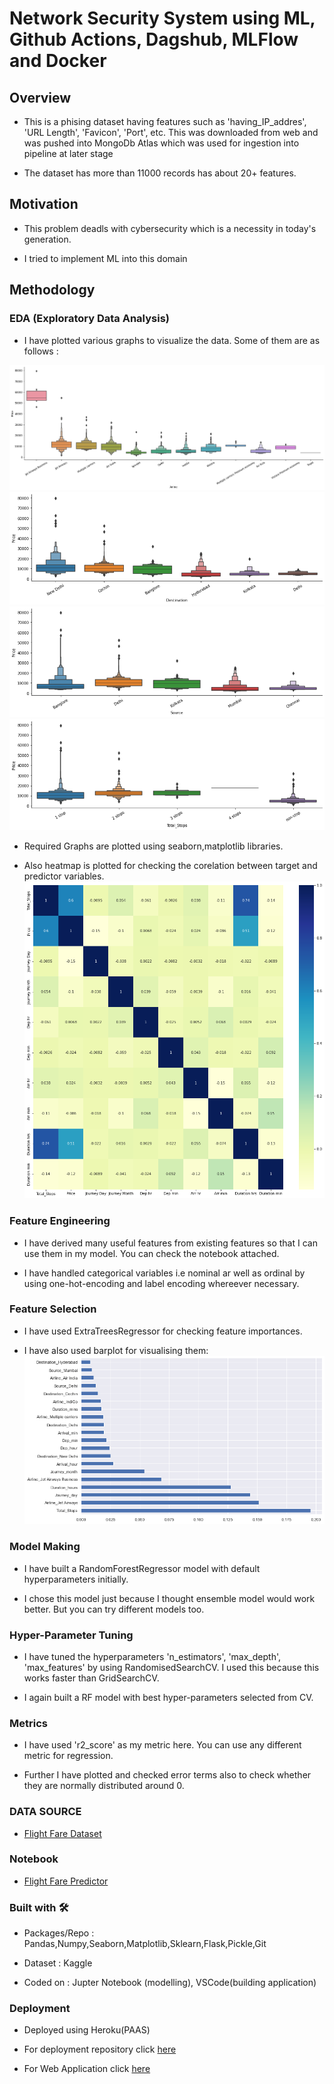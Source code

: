 # Network Security System using ML, Github Actions, Dagshub, MLFlow and Docker

## Overview
- This is a phising dataset having features such as 'having_IP_addres', 'URL Length', 'Favicon', 'Port', etc. This was downloaded from web and was pushed into MongoDb Atlas which was used for ingestion into pipeline at later stage

- The dataset has more than 11000 records has about 20+ features.

## Motivation
- This problem deadls with cybersecurity which is a necessity in today's generation.

- I tried to implement ML into this domain

## Methodology

### EDA (Exploratory Data Analysis)
- I have plotted various graphs to visualize the data. Some of them are as follows : 

![PriceVsAirline](https://github.com/Pratik872/ML/blob/main/E2E%20Project/FlightFarePredictor/readme_resources/AirlineVsPrice.png)
![PriceVsDest](https://github.com/Pratik872/ML/blob/main/E2E%20Project/FlightFarePredictor/readme_resources/DestinationVsPrice.png)
![PriceVsSource](https://github.com/Pratik872/ML/blob/main/E2E%20Project/FlightFarePredictor/readme_resources/SourceVsPrice.png)
![PriceVsStops](https://github.com/Pratik872/ML/blob/main/E2E%20Project/FlightFarePredictor/readme_resources/StopsVsPrice.png)

- Required Graphs are plotted using seaborn,matplotlib libraries.

- Also heatmap is plotted for checking the corelation between target and predictor variables.
![Heatmap](https://github.com/Pratik872/ML/blob/main/E2E%20Project/FlightFarePredictor/readme_resources/heatmap.png)

### Feature Engineering
- I have derived many useful features from existing features so that I can use them in my model. You can check the notebook attached.

- I have handled categorical variables i.e nominal ar well as ordinal by using one-hot-encoding and label encoding whereever necessary.

### Feature Selection
- I have used ExtraTreesRegressor for checking feature importances.

- I have also used barplot for visualising them:
![Feature_Imp](https://github.com/Pratik872/ML/blob/main/E2E%20Project/FlightFarePredictor/readme_resources/feature%20importances.png)

### Model Making

- I have built a RandomForestRegressor model with default hyperparameters initially.

- I chose this model just because I thought ensemble model would work better. But you can try different models too.

### Hyper-Parameter Tuning

- I have tuned the hyperparameters 'n_estimators', 'max_depth', 'max_features' by using RandomisedSearchCV. I used  this because this works faster than GridSearchCV.

- I again built a RF model with best hyper-parameters selected from CV.

### Metrics

- I have used 'r2_score' as my metric here. You can use any different metric for regression.

- Further I have plotted and checked error terms also to check whether they are normally distributed around 0.

### DATA SOURCE
- [Flight Fare Dataset](https://www.kaggle.com/nikhilmittal/flight-fare-prediction-mh/)

### Notebook
- [Flight Fare Predictor](https://github.com/Pratik872/ML/blob/main/E2E%20Project/FlightFarePredictor/Flight%20Fare%20Prediction.ipynb)

### Built with 🛠️
- Packages/Repo : Pandas,Numpy,Seaborn,Matplotlib,Sklearn,Flask,Pickle,Git

- Dataset : Kaggle

- Coded on : Jupter Notebook (modelling), VSCode(building application)

### Deployment
- Deployed using Heroku(PAAS)

- For deployment repository click [here](https://github.com/Pratik872/ML/tree/deployFlight)

- For Web Application click [here](https://flight-fare-deploy.herokuapp.com/)
